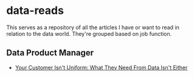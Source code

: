 # data-reads
This serves as a repository of all the articles I have or want to read in relation to the data world. They're grouped based on job function.

## Data Product Manager
- [Your Customer Isn't Uniform: What They Need From Data Isn't Either](https://ericdataproduct.substack.com/p/your-customer-isnt-uniform-what-they?token=eyJ1c2VyX2lkIjoxNjAyMjA4NCwicG9zdF9pZCI6Mzc2NjUzODAsIl8iOiIwY0wzbCIsImlhdCI6MTYyMzg1OTYxMSwiZXhwIjoxNjIzODYzMjExLCJpc3MiOiJwdWItMzY3MTE4Iiwic3ViIjoicG9zdC1yZWFjdGlvbiJ9.i7jYjOy9YikR0hSYRC-54AalQZAJg1TFDogLK8-ovXc)

